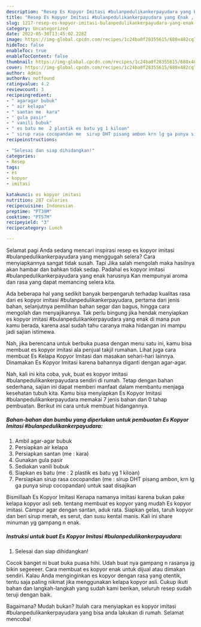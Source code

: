 ```yaml
---
description: "Resep Es Kopyor Imitasi #bulanpedulikankerpayudara yang Enak , Lezat Sekali"
title: "Resep Es Kopyor Imitasi #bulanpedulikankerpayudara yang Enak , Lezat Sekali"
slug: 1217-resep-es-kopyor-imitasi-bulanpedulikankerpayudara-yang-enak-lezat-sekali
category: Uncategorized
date: 2022-05-30T13:45:02.228Z
image: https://img-global.cpcdn.com/recipes/1c24ba0f28355615/680x482cq70/es-kopyor-imitasi-bulanpedulikankerpayudara-foto-resep-utama.jpg
hideToc: false
enableToc: true
enableTocContent: false
thumbnail: https://img-global.cpcdn.com/recipes/1c24ba0f28355615/680x482cq70/es-kopyor-imitasi-bulanpedulikankerpayudara-foto-resep-utama.jpg
cover: https://img-global.cpcdn.com/recipes/1c24ba0f28355615/680x482cq70/es-kopyor-imitasi-bulanpedulikankerpayudara-foto-resep-utama.jpg
author: Admin
authorAv: notfound
ratingvalue: 4.2
reviewcount: 3
recipeingredient:
- " agaragar bubuk"
- " air kelapa"
- " santan me  kara"
- " gula pasir"
- " vanili bubuk"
- " es batu me  2 plastik es batu yg 1 kiloan"
- " sirup rasa cocopandan me  sirup DHT pisang ambon krn lg ga punya sirup cocopandan untuk saat disajikan"
recipeinstructions:

- "Selesai dan siap dihidangkan!"
categories:
- Resep
tags:
- es
- kopyor
- imitasi

katakunci: es kopyor imitasi 
nutrition: 287 calories
recipecuisine: Indonesian
preptime: "PT39M"
cooktime: "PT57M"
recipeyield: "3"
recipecategory: Lunch

---
```



Selamat pagi Anda sedang mencari inspirasi resep es kopyor imitasi #bulanpedulikankerpayudara yang menggugah selera? Cara menyiapkannya sangat tidak susah. Tapi Jika salah mengolah maka hasilnya akan hambar dan bahkan tidak sedap. Padahal es kopyor imitasi #bulanpedulikankerpayudara yang enak harusnya Kan mempunyai aroma dan rasa yang dapat memancing selera kita.


Ada beberapa hal yang sedikit banyak berpengaruh terhadap kualitas rasa dari es kopyor imitasi #bulanpedulikankerpayudara, pertama dari jenis bahan, selanjutnya pemilihan bahan segar dan bagus, hingga cara mengolah dan menyajikannya. Tak perlu bingung jika hendak menyiapkan es kopyor imitasi #bulanpedulikankerpayudara yang enak di mana pun kamu berada, karena asal sudah tahu caranya maka hidangan ini mampu jadi sajian istimewa.

Nah, jika berencana untuk berbuka puasa dengan menu satu ini, kamu bisa membuat es kopyor imitasi ala penjual takjil rumahan. Lihat juga cara membuat Es Kelapa Kopyor Imitasi dan masakan sehari-hari lainnya. Dinamakan Es Kopyor Imitasi karena bahannya diganti dengan agar-agar.


Nah, kali ini kita coba, yuk, buat es kopyor imitasi #bulanpedulikankerpayudara sendiri di rumah. Tetap dengan bahan sederhana, sajian ini dapat memberi manfaat dalam membantu menjaga kesehatan tubuh kita. Kamu bisa menyiapkan Es Kopyor Imitasi #bulanpedulikankerpayudara memakai 7 jenis bahan dan 0 tahap pembuatan. Berikut ini cara untuk membuat hidangannya.

<!--inarticleads1-->

##### Bahan-bahan dan bumbu yang diperlukan untuk pembuatan Es Kopyor Imitasi #bulanpedulikankerpayudara:

1. Ambil  agar-agar bubuk
1. Persiapkan  air kelapa
1. Persiapkan  santan (me : kara)
1. Gunakan  gula pasir
1. Sediakan  vanili bubuk
1. Siapkan  es batu (me : 2 plastik es batu yg 1 kiloan)
1. Persiapkan  sirup rasa cocopandan (me : sirup DHT pisang ambon, krn lg ga punya sirup cocopandan) untuk saat disajikan


Bismillaah Es Kopyor Imitasi Kenapa namanya imitasi karena bukan pake kelapa kopyor asli seb. tentang membuat es kopyor yang mudah Es kopyor imitasi. Campur agar dengan santan, aduk rata. Siapkan gelas, taruh kopyor dan beri sirup merah, es serut, dan susu kental manis. Kali ini share minuman yg gampang n enak. 

<!--inarticleads2-->

##### Instruksi untuk buat Es Kopyor Imitasi #bulanpedulikankerpayudara:


1. Selesai dan siap dihidangkan!

Cocok banget ni buat buka puasa hihi. Udah buat nya gampang n rasanya jg bikin segeeeer. Cara membuat es kopyor enak untuk dijual atau dimakan sendiri. Kalau Anda menginginkan es kopyor dengan rasa yang otentik, tentu saja paling nikmat jika menggunakan kelapa kopyor asli. Cukup ikuti bahan dan langkah-langkah yang sudah kami berikan, seluruh resep sudah teruji dengan baik. 

Bagaimana? Mudah bukan? Itulah cara menyiapkan es kopyor imitasi #bulanpedulikankerpayudara yang bisa anda lakukan di rumah. Selamat mencoba!
